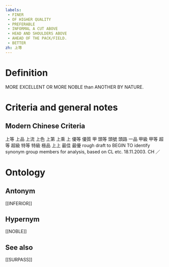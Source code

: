 ```yaml
---
labels: 
 - FINER
 - OF HIGHER QUALITY
 - PREFERABLE
 - INFORMAL A CUT ABOVE
 - HEAD AND SHOULDERS ABOVE
 - AHEAD OF THE PACK/FIELD.
 - BETTER
zh: 上等
---
```


# Definition
MORE EXCELLENT OR MORE NOBLE than ANOTHER BY NATURE.
# Criteria and general notes
## Modern Chinese Criteria
上等
上品
上流
上色
上第
上乘
上
優等
優質
甲
頭等
頭號
頭路
一品
甲級
甲等
超等
超級
特等
特級
極品
上上
最佳
最優
rough draft to BEGIN TO identify synonym group members for analysis, based on CL etc. 18.11.2003. CH ／
# Ontology

## Antonym
[[INFERIOR]]
## Hypernym
[[NOBLE]]
## See also
[[SURPASS]]